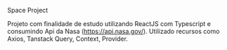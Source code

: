 Space Project

Projeto com finalidade de estudo utilizando ReactJS com Typescript e consumindo Api da Nasa (https://api.nasa.gov/).
Utilizado recursos como Axios, Tanstack Query, Context, Provider.
